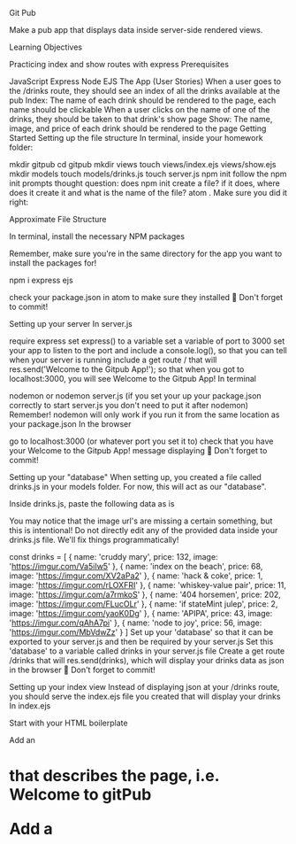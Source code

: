 Git Pub


Make a pub app that displays data inside server-side rendered views.

Learning Objectives

Practicing index and show routes with express
Prerequisites

JavaScript
Express
Node
EJS
The App (User Stories)
When a user goes to the /drinks route, they should see an index of all the drinks available at the pub
Index: The name of each drink should be rendered to the page, each name should be clickable
When a user clicks on the name of one of the drinks, they should be taken to that drink's show page
Show: The name, image, and price of each drink should be rendered to the page
Getting Started
Setting up the file structure
In terminal, inside your homework folder:

mkdir gitpub
cd gitpub
mkdir views
touch views/index.ejs views/show.ejs
mkdir models
touch models/drinks.js
touch server.js
npm init
follow the npm init prompts
thought question: does npm init create a file? if it does, where does it create it and what is the name of the file?
atom .
Make sure you did it right:

Approximate File Structure

In terminal, install the necessary NPM packages

Remember, make sure you're in the same directory for the app you want to install the packages for!

npm i express ejs

check your package.json in atom to make sure they installed
🔴 Don't forget to commit!

Setting up your server
In server.js

require express
set express() to a variable
set a variable of port to 3000
set your app to listen to the port and include a console.log(), so that you can tell when your server is running
include a get route / that will res.send('Welcome to the Gitpub App!'); so that when you got to localhost:3000, you will see Welcome to the Gitpub App!
In terminal

nodemon or nodemon server.js (if you set your up your package.json correctly to start server.js you don't need to put it after nodemon)
Remember! nodemon will only work if you run it from the same location as your package.json
In the browser

go to localhost:3000 (or whatever port you set it to)
check that you have your Welcome to the Gitpub App! message displaying
🔴 Don't forget to commit!

Setting up your "database"
When setting up, you created a file called drinks.js in your models folder. For now, this will act as our "database".

Inside drinks.js, paste the following data as is

You may notice that the image url's are missing a certain something, but this is intentional! Do not directly edit any of the provided data inside your drinks.js file. We'll fix things programmatically!

const drinks = [
  {
    name: 'cruddy mary',
    price: 132,
    image: 'https://imgur.com/Va5iIw5'
  },
  {
    name: 'index on the beach',
    price: 68,
    image: 'https://imgur.com/XV2aPa2'
  },
  {
    name: 'hack & coke',
    price: 1,
    image: 'https://imgur.com/rLOXFRI'
  },
  {
    name: 'whiskey-value pair',
    price: 11,
    image: 'https://imgur.com/a7rmkoS'
  },
  {
    name: '404 horsemen',
    price: 202,
    image: 'https://imgur.com/FLucOLr'
  },
  {
    name: 'if stateMint julep',
    price: 2,
    image: 'https://imgur.com/yaoK0Dg'
  },
  {
    name: 'APIPA',
    price: 43,
    image: 'https://imgur.com/qAhA7pi'
  },
  {
    name: 'node to joy',
    price: 56,
    image: 'https://imgur.com/MbVdwZz'
  }
]
Set up your 'database' so that it can be exported to your server.js and then be required by your server.js
Set this 'database' to a variable called drinks in your server.js file
Create a get route /drinks that will res.send(drinks), which will display your drinks data as json in the browser
🔴 Don't forget to commit!

Setting up your index view
Instead of displaying json at your /drinks route, you should serve the index.ejs file you created that will display your drinks
In index.ejs

Start with your HTML boilerplate

Add an <h1> that describes the page, i.e. Welcome to gitPub

Add a <style> tag so you can write some CSS directly inside your html file.

See more info here
Wondering how you can connect a separate .css file? We'll learn about it later, or you can look at the Hungry for More section that will point you in the right direction to research!
Add a background-color and text color to to body so that you can ensure your css is working correctly

For example:
Change your /drinks route to res.render your index.ejs

In your browser, go to localhost:3000/drinks to make sure you're rendering the index.ejs file!

🔴 Don't forget to commit!

Setting up your index view to show your drinks data
In your index.ejs, make it so that you can see:*

The name of each drink as a list item inside an unordered list
This list should be dynamically rendered by ejs based on your data from your 'database'
You'll notice the drink names aren't properly capitalized! Let's fix that! Manipulate the data programatically to capitalize the first letter of their names
🔴 Don't forget to commit!

Setting up your show route
In server.js

Add a new get route for /drinks/:id
For now, just make sure it works correctly by havine the route res.send(req.params.id)
So that when you go to localhost:3000/drinks/whatever, whatever should show up in the browser
🔴 Don't forget to commit!

Linking index.ejs to show.ejs
In index.ejs

Make each listed drink a link that will go to the route /drinks/x, where 'x' is the array position of the drink in the data array. This should be set dynamically with ejs!
When you click the link, it show go to the show route and the index number corresponding to the drink's array position should be displayed
🔴 Don't forget to commit!

Rendering an individual drink in the show view
In show.ejs

Copy/paste your code from your index.ejs into your show.ejs
surely, there must be a better way to not copy/paste; are you wondering if there is something in the hungry for more section about this?
Change all your html code inside your show.ejs file's <body> so that:
Your h1 tag says "At foo bar"
There's an h2 tag that should display the name of the drink
There's an image tag that should display the image of the drink
There's an h3 tag that should display the price of the drink
Add an anchor tag with the text of back, that will take you back to your index.ejs view
In server.js

Update the get route to render the show view with the drinks data
Oh no! If you check on the browser, the image is broken because in our database the image links don't have the .png ending, let's fix that programatically!

Without going back to the drinks.js database file and editing it there, add on .png to the end of the drink's image data programatically
Thought question: Where should you do this? server.js or show.ejs? Or does it not matter, i.e. will either one work?
🔴 Don't forget to commit!

Style your app
Add a little more flair to your gitPub app by styling it with a little bit of CSS. Doesn't have to be anything crazy, just make it so that it's not the default styling!
🔴 Don't forget to commit!
